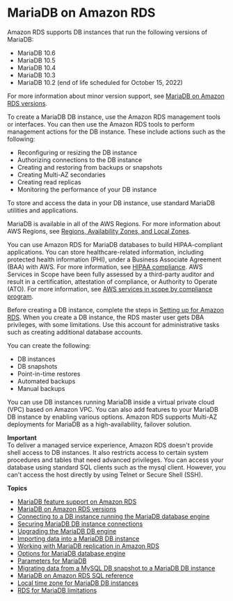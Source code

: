 # MariaDB on Amazon RDS<a name="CHAP_MariaDB"></a>

Amazon RDS supports DB instances that run the following versions of MariaDB:
+ MariaDB 10\.6
+ MariaDB 10\.5
+ MariaDB 10\.4
+ MariaDB 10\.3
+ MariaDB 10\.2 \(end of life scheduled for October 15, 2022\)

For more information about minor version support, see [MariaDB on Amazon RDS versions](MariaDB.Concepts.VersionMgmt.md)\. 

To create a MariaDB DB instance, use the Amazon RDS management tools or interfaces\. You can then use the Amazon RDS tools to perform management actions for the DB instance\. These include actions such as the following: 
+ Reconfiguring or resizing the DB instance
+ Authorizing connections to the DB instance 
+ Creating and restoring from backups or snapshots
+ Creating Multi\-AZ secondaries
+ Creating read replicas
+ Monitoring the performance of your DB instance

To store and access the data in your DB instance, use standard MariaDB utilities and applications\. 

MariaDB is available in all of the AWS Regions\. For more information about AWS Regions, see [Regions, Availability Zones, and Local Zones](Concepts.RegionsAndAvailabilityZones.md)\. 

You can use Amazon RDS for MariaDB databases to build HIPAA\-compliant applications\. You can store healthcare\-related information, including protected health information \(PHI\), under a Business Associate Agreement \(BAA\) with AWS\. For more information, see [HIPAA compliance](http://aws.amazon.com/compliance/hipaa-compliance/)\. AWS Services in Scope have been fully assessed by a third\-party auditor and result in a certification, attestation of compliance, or Authority to Operate \(ATO\)\. For more information, see [AWS services in scope by compliance program](http://aws.amazon.com/compliance/services-in-scope/)\. 

Before creating a DB instance, complete the steps in [Setting up for Amazon RDS](CHAP_SettingUp.md)\. When you create a DB instance, the RDS master user gets DBA privileges, with some limitations\. Use this account for administrative tasks such as creating additional database accounts\.

You can create the following:
+ DB instances
+ DB snapshots
+ Point\-in\-time restores
+ Automated backups
+ Manual backups

You can use DB instances running MariaDB inside a virtual private cloud \(VPC\) based on Amazon VPC\. You can also add features to your MariaDB DB instance by enabling various options\. Amazon RDS supports Multi\-AZ deployments for MariaDB as a high\-availability, failover solution\.

**Important**  
To deliver a managed service experience, Amazon RDS doesn't provide shell access to DB instances\. It also restricts access to certain system procedures and tables that need advanced privileges\. You can access your database using standard SQL clients such as the mysql client\. However, you can't access the host directly by using Telnet or Secure Shell \(SSH\)\.

**Topics**
+ [MariaDB feature support on Amazon RDS](MariaDB.Concepts.FeatureSupport.md)
+ [MariaDB on Amazon RDS versions](MariaDB.Concepts.VersionMgmt.md)
+ [Connecting to a DB instance running the MariaDB database engine](USER_ConnectToMariaDBInstance.md)
+ [Securing MariaDB DB instance connections](securing-mariadb-connections.md)
+ [Upgrading the MariaDB DB engine](USER_UpgradeDBInstance.MariaDB.md)
+ [Importing data into a MariaDB DB instance](MariaDB.Procedural.Importing.md)
+ [Working with MariaDB replication in Amazon RDS](USER_MariaDB.Replication.md)
+ [Options for MariaDB database engine](Appendix.MariaDB.Options.md)
+ [Parameters for MariaDB](Appendix.MariaDB.Parameters.md)
+ [Migrating data from a MySQL DB snapshot to a MariaDB DB instance](USER_Migrate_MariaDB.md)
+ [MariaDB on Amazon RDS SQL reference](Appendix.MariaDB.SQLRef.md)
+ [Local time zone for MariaDB DB instances](MariaDB.Concepts.LocalTimeZone.md)
+ [RDS for MariaDB limitations](CHAP_MariaDB.Limitations.md)